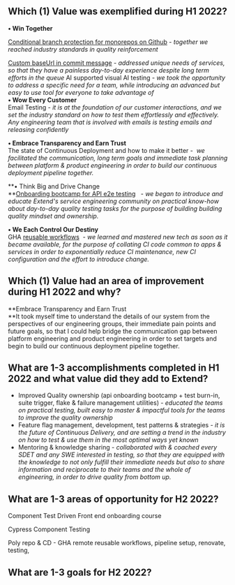 ## Which (1) Value was exemplified during H1 2022?
**• Win Together**

[Conditional branch protection for monorepos on Github](https://youtu.be/BFAou8IDTLQ) - _together we_ _reached industry standards in quality reinforcement_  

[Custom baseUrl in commit message](https://github.com/helloextend/gha-reusable-workflows/pull/13) - _addressed unique needs of services, so that they have a painless day-to-day experience despite long term efforts in the queue_ AI supported visual AI testing _- we took the opportunity to address a specific need for a team, while introducing an advanced but easy to use tool for everyone to take advantage of_   
**• Wow Every Customer**   
Email Testing - _it is at the foundation of our customer interactions, and we set the industry standard on how to test them effortlessly and effectively. Any engineering team that is involved with emails is testing emails and releasing confidently_   

**• Embrace Transparency and Earn Trust**  
The state of Continuous Deployment and how to make it better -  _we facilitated the communication, long term goals and immediate task planning between platform & product engineering in order to build our continuous deployment pipeline together._  


**• Think Big and Drive Change  
**[Onboarding bootcamp for API e2e testing](https://helloextend.atlassian.net/wiki/spaces/ENG/pages/1354400102/Lesson+8+-+End+to+End+Testing)   - _we began to introduce and educate Extend's service engineering community on practical know-how about day-to-day quality testing tasks for the purpose of building building quality mindset and ownership._ 

**• We Each Control Our Destiny**  
GHA [reusable workflows](https://docs.github.com/en/actions/using-workflows/reusing-workflows)  - _we learned and mastered new tech as soon as it became available, for the purpose of collating CI code common to apps & services in order to exponentially reduce CI maintenance, new CI configuration and the effort to introduce change._

## Which (1) Value had an area of improvement during H1 2022 and why?
**Embrace Transparency and Earn Trust  
**It took myself time to understand the details of our system from the perspectives of our engineering groups, their immediate pain points and future goals, so that I could help bridge the communication gap between platform engineering and product engineering in order to set targets and begin to build our continuous deployment pipeline together.

## What are 1-3 accomplishments completed in H1 2022 and what value did they add to Extend?
-   Improved Quality ownership (api onboarding bootcamp + test burn-in, suite trigger, flake & failure management utilities) - _educated the teams on practical testing, built_ _easy to master & impactful tools for the teams to improve the quality ownership_
-   Feature flag management, development, test patterns & strategies - _it is the future of Continuous Delivery, and are setting a trend in the industry on how to test & use them in the most optimal ways yet known_
-   Mentoring & knowledge sharing - _collaborated with & coached every SDET and any SWE interested in testing, so that they are equipped with the knowledge to not only fulfill their immediate needs but also to share information and reciprocate to their teams and the whole of engineering, in order to drive quality from bottom up._

## What are 1-3 areas of opportunity for H2 2022?
Component Test Driven Front end onboarding course

Cypress Component Testing

Poly repo & CD - GHA remote reusable workflows, pipeline setup, renovate, testing, 

## What are 1-3 goals for H2 2022?
